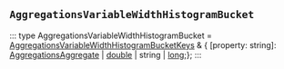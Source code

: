 ## `AggregationsVariableWidthHistogramBucket`
:::
type AggregationsVariableWidthHistogramBucket = [AggregationsVariableWidthHistogramBucketKeys](./AggregationsVariableWidthHistogramBucketKeys.md) & { [property: string]: [AggregationsAggregate](./AggregationsAggregate.md) | [double](./double.md) | string | [long](./long.md);};
:::
